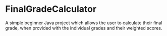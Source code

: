 # FinalGradeCalculator
A simple beginner Java project which allows the user to calculate their final grade, when provided with the individual grades and their weighted scores.
